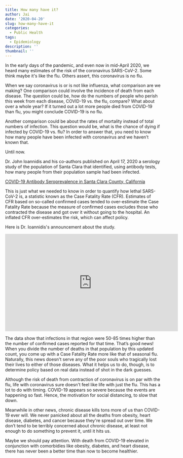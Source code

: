 ```yaml
---
title: How many have it?
author: Jai
date: '2020-04-20'
slug: how-many-have-it
categories:
  - Public Health
tags:
  - Epidemiology
description: ''
thumbnail: ''
---
```


In the early days of the pandemic, and even now in mid-April 2020, we heard many estimates of the risk of the coronavirus SARS-CoV-2. Some think maybe it's like the flu. Others assert, this coronavirus is no flu.

When we say coronavirus is or is not like influenza, what comparison are we making? One comparison could involve the incidence of death from each disease. The question could be, how do the numbers of people who perish this week from each disease, COVID-19 vs. the flu, compare? What about over a whole year? If it turned out a lot more people died from COVID-19 than flu, you might conclude COVID-19 is no flu.

Another comparison could be about the rates of mortality instead of total numbers of infection. This question would be, what is the chance of dying if infected by COVID-19 vs. flu? In order to answer that, you need to know how many people have been infected with coronavirus and we haven’t known that.

Until now.

Dr. John Ioannidis and his co-authors published on April 17, 2020 a serology study of the population of Santa Clara that identified, using antibody tests, how many people from their population sample had been infected.

[COVID-19 Antibody Seroprevalence in Santa Clara County, California](https://www.medrxiv.org/content/10.1101/2020.04.14.20062463v1?fbclid=IwAR0fkZ-Jq1dEYLSMM8uy2DMsd_hAzbXPc9_XZXDiUJXPphuWEiKT7xt_Brw)

This is just what we needed to know in order to quantify how lethal SARS-CoV-2 is, a statistic known as the Case Fatality Rate (CFR). Estimates of CFR based on so-called confirmed cases tended to over-estimate the Case Fatality Rate because the measure of confirmed cases excludes those who contracted the disease and got over it without going to the hospital. An inflated CFR over-estimates the risk, which can affect policy.

Here is Dr. Ioannidis's announcement about the study.

<iframe width="560" height="315" src="https://www.youtube.com/embed/jGUgrEfSgaU" frameborder="0" allowfullscreen></iframe>

The data show that infections in that region were 50-85 times higher than the number of confirmed cases reported for that time. That’s good news! When you divide the number of deaths in that population by this updated count, you come up with a Case Fatality Rate more like that of seasonal flu. Naturally, this news doesn't serve any of the poor souls who tragically lost their lives to either of those diseases. What it helps us to do, though, is to determine policy based on real data instead of shot in the dark guesses.

Although the risk of death from contraction of coronavirus is on par with the flu, life with coronavirus sure doesn't feel like life with just the flu. This has a lot to do with timing. COVID-19 appears so severe because the events are happening so fast. Hence, the motivation for social distancing, to slow that down.

Meanwhile in other news, chronic disease kills tons more of us than COVID-19 ever will. We never panicked about all the deaths from obesity, heart disease, diabetes, and cancer because they're spread out over time. We don’t tend to be terribly concerned about chronic disease, at least not enough to do something to prevent it, until it hits us.

Maybe we should pay attention. With death from COVID-19 elevated in conjunction with comorbidies like obesity, diabetes, and heart disease, there has never been a better time than now to become healthier.